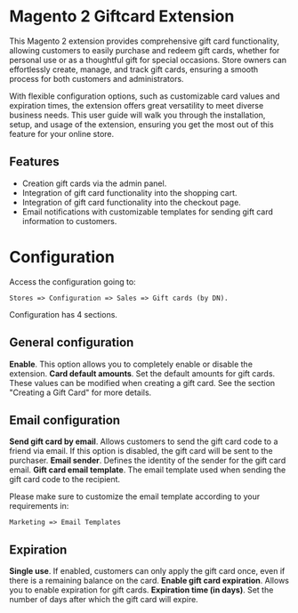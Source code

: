 # Magento 2 Giftcard Extension

This Magento 2 extension provides comprehensive gift card functionality, allowing customers to easily purchase and redeem gift cards, whether for personal use or as a thoughtful gift for special occasions. Store owners can effortlessly create, manage, and track gift cards, ensuring a smooth process for both customers and administrators.

With flexible configuration options, such as customizable card values and expiration times, the extension offers great versatility to meet diverse business needs. This user guide will walk you through the installation, setup, and usage of the extension, ensuring you get the most out of this feature for your online store.

## Features

- Creation gift cards via the admin panel.
- Integration of gift card functionality into the shopping cart.
- Integration of gift card functionality into the checkout page.
- Email notifications with customizable templates for sending gift card information to customers.

# Configuration

Access the configuration going to:

    Stores => Configuration => Sales => Gift cards (by DN).

Configuration has 4 sections.

## General configuration

**Enable**. This option allows you to completely enable or disable the extension.
**Card default amounts**. Set the default amounts for gift cards. These values can be modified when creating a gift card. See the section "Creating a Gift Card" for more details.

## Email configuration

**Send gift card by email**. Allows customers to send the gift card code to a friend via email. If this option is disabled, the gift card will be sent to the purchaser.
**Email sender**. Defines the identity of the sender for the gift card email.
**Gift card email template**. The email template used when sending the gift card code to the recipient.

Please make sure to customize the email template according to your requirements in:

    Marketing => Email Templates

## Expiration

**Single use**. If enabled, customers can only apply the gift card once, even if there is a remaining balance on the card.
**Enable gift card expiration**. Allows you to enable expiration for gift cards.
**Expiration time (in days)**. Set the number of days after which the gift card will expire.




